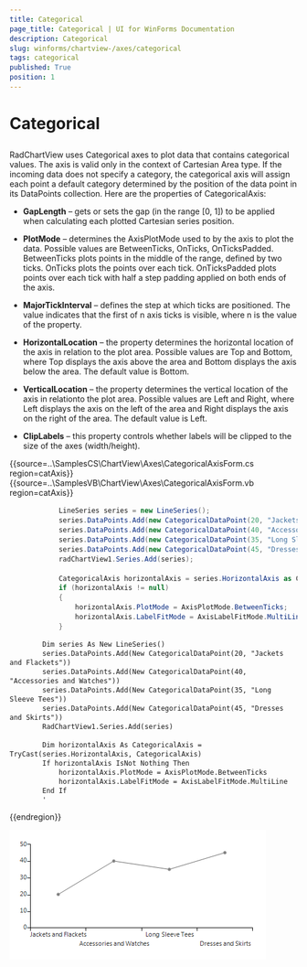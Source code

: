 ```yaml
---
title: Categorical
page_title: Categorical | UI for WinForms Documentation
description: Categorical
slug: winforms/chartview-/axes/categorical
tags: categorical
published: True
position: 1
---
```


# Categorical



## 

RadChartView uses Categorical axes to plot data that contains categorical values. The axis is valid only in the context of Cartesian Area type. If the incoming data does not specify a category, the categorical axis will assign each point a default category determined by the position of the data point in its DataPoints collection. Here are the properties of CategoricalAxis:
        

* __GapLength__  – gets or sets the gap (in the range [0, 1]) to be applied when calculating each plotted Cartesian series position.
            

* __PlotMode__ – determines the AxisPlotMode used to by the axis to plot the data. Possible values are BetweenTicks, OnTicks, OnTicksPadded. BetweenTicks plots points in the middle of the range, defined by two ticks. OnTicks plots the points over each tick. OnTicksPadded plots points over each tick with half a step padding applied on both ends of the axis.
            

* __MajorTickInterval__ – defines the step at which ticks are positioned. The value indicates that the first of n axis ticks is visible, where n is the value of the property.
            

* __HorizontalLocation__ – the property determines the horizontal location of the axis in relation to the plot area. Possible values are Top and Bottom, where Top displays the axis above the area and Bottom displays the axis below the area. The default value is Bottom.
            

* __VerticalLocation__ – the property determines the vertical location of the axis in relationto the plot area. Possible values are Left and Right, where Left displays the axis on the left of the area and Right displays the axis on the right of the area. The default value is Left.
            

* __ClipLabels__ – this property controls whether labels will be clipped to the size of the axes (width/height). 

{{source=..\SamplesCS\ChartView\Axes\CategoricalAxisForm.cs region=catAxis}} 
{{source=..\SamplesVB\ChartView\Axes\CategoricalAxisForm.vb region=catAxis}} 

````C#
            LineSeries series = new LineSeries();
            series.DataPoints.Add(new CategoricalDataPoint(20, "Jackets and Flackets"));
            series.DataPoints.Add(new CategoricalDataPoint(40, "Accessories and Watches"));
            series.DataPoints.Add(new CategoricalDataPoint(35, "Long Sleeve Tees"));
            series.DataPoints.Add(new CategoricalDataPoint(45, "Dresses and Skirts"));
            radChartView1.Series.Add(series);

            CategoricalAxis horizontalAxis = series.HorizontalAxis as CategoricalAxis;
            if (horizontalAxis != null)
            {
                horizontalAxis.PlotMode = AxisPlotMode.BetweenTicks;
                horizontalAxis.LabelFitMode = AxisLabelFitMode.MultiLine;
            }
````
````VB.NET
        Dim series As New LineSeries()
        series.DataPoints.Add(New CategoricalDataPoint(20, "Jackets and Flackets"))
        series.DataPoints.Add(New CategoricalDataPoint(40, "Accessories and Watches"))
        series.DataPoints.Add(New CategoricalDataPoint(35, "Long Sleeve Tees"))
        series.DataPoints.Add(New CategoricalDataPoint(45, "Dresses and Skirts"))
        RadChartView1.Series.Add(series)

        Dim horizontalAxis As CategoricalAxis = TryCast(series.HorizontalAxis, CategoricalAxis)
        If horizontalAxis IsNot Nothing Then
            horizontalAxis.PlotMode = AxisPlotMode.BetweenTicks
            horizontalAxis.LabelFitMode = AxisLabelFitMode.MultiLine
        End If
        '
````

{{endregion}} 


![chartview-axes-categorical 001](images/chartview-axes-categorical001.png)
